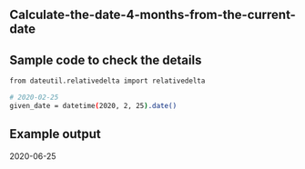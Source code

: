 ## Calculate-the-date-4-months-from-the-current-date
## Sample code to check the details
```sh
from dateutil.relativedelta import relativedelta

# 2020-02-25
given_date = datetime(2020, 2, 25).date()

```
## Example output
2020-06-25
